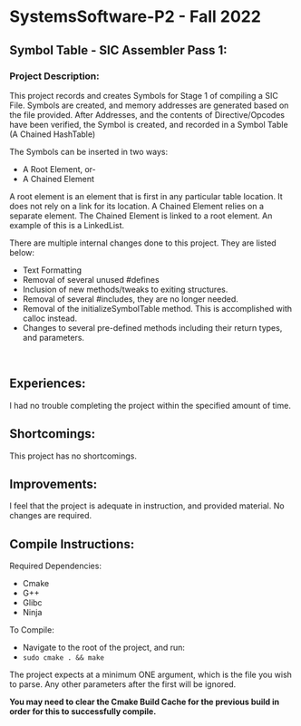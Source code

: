 # SystemsSoftware-P2 - Fall 2022

## Symbol Table - SIC Assembler Pass 1: 


### Project Description:
This project records and creates Symbols for Stage 1 of compiling a SIC File.
Symbols are created, and memory addresses are generated based on the file provided. After Addresses, and the contents of Directive/Opcodes
have been verified, the Symbol is created, and recorded in a Symbol Table (A Chained HashTable)

The Symbols can be inserted in two ways:
 - A Root Element, or-
 - A Chained Element

A root element is an element that is first in any particular table location. It does not rely on a link for its location.
A Chained Element relies on a separate element. The Chained Element is linked to a root element. An example of this is a LinkedList.

There are multiple internal changes done to this project. They are listed below:

- Text Formatting
- Removal of several unused #defines
- Inclusion of new methods/tweaks to exiting structures.
- Removal of several #includes, they are no longer needed.
- Removal of the initializeSymbolTable method. This is accomplished with calloc instead.
- Changes to several pre-defined methods including their return types, and parameters.

<br/>

## Experiences:

I had no trouble completing the project within the specified amount of time.


## Shortcomings:

This project has no shortcomings.

## Improvements:

I feel that the project is adequate in instruction, and provided material. No changes are required.

## Compile Instructions:

Required Dependencies:

- Cmake
- G++
- Glibc
- Ninja


To Compile:

- Navigate to the root of the project, and run:
- ```sudo cmake . && make```

The project expects at a minimum ONE argument, which is the file you wish to parse. Any other parameters after the first will be ignored.

**You may need to clear the Cmake Build Cache for the previous build in order for this to successfully compile.**

